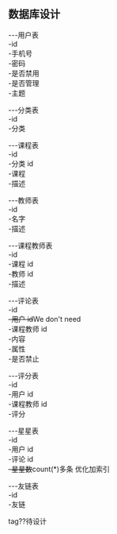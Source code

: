 ## 数据库设计

---用户表  
-id  
-手机号  
-密码  
-是否禁用  
-是否管理  
-主题

---分类表  
-id  
-分类  

---课程表  
-id  
-分类 id  
-课程  
-描述

---教师表  
-id  
-名字  
-描述

---课程教师表  
-id  
-课程 id  
-教师 id  
-描述

---评论表  
-id  
~~-用户 id~~We don't need  
-课程教师 id  
-内容  
-属性  
-是否禁止

---评分表  
-id  
-用户 id  
-课程教师 id  
-评分

---星星表  
-id  
-用户 id  
-评论 id  
~~-星星数~~count(*)多条 优化加索引

---友链表  
-id  
-友链

tag??待设计